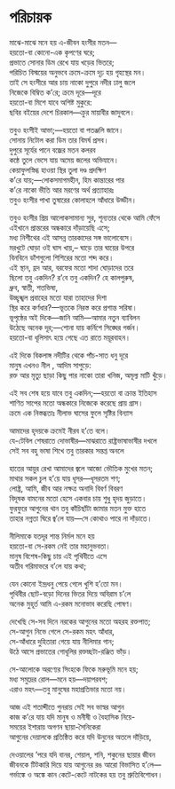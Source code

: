# পরিচায়ক

মাঝে-মাঝে মনে হয় এ-জীবন হংসীর মতন—  
হয়তো-বা কোনো-এক কৃপণের ঘরে;  
প্রভাতে সোনার ডিম রেখে যায় খড়ের ভিতরে;  
পরিচিত বিস্ময়ের অনুভবে ক্রমে-ক্রমে দৃঢ় হয় গৃহস্থের মন।  
তাই সে হংসীরে আর চায় নাকো দুপুরে নদীর ঢালু জলে  
নিজেকে বিম্বিত ক’রে; ক্রমে দূরে—দূরে  
হয়তো-বা মিশে যাবে অশিষ্ট মুকুরে:  
ছবির বইয়ের দেশে চিরকাল—ক্রুর মায়াবীর জাদুবলে।

তবুও হংসীই আভা;—হয়তো বা পতঞ্জলি জানে।  
সোনায় নিটোল করা ডিম তার বিমর্ষ প্রসব।  
দুপুরে সূর্যের পানে বজ্রের মতন কলরব  
কন্ঠে তুলে ভেসে যায় অমেয় জলের অভিযানে।  
কেয়াফুলস্নিগ্ধ হাওয়া স্থির তুলা দণ্ড প্রদক্ষিণ  
ক’রে যায়;—লোকসমাগমহীন, হিম কান্তারের পার  
ক’রে নাকো ভীতি আর মরণের অর্থ প্রত্যাহারঃ  
তবুও হংসীর পাখা তুষারের কোলাহলে আঁধারে উড্ডীন।

তবুও হংসীর প্রিয় আলোকসামান্য সুর, শূন্যতার থেকে আমি ফেঁসে  
এইখানে প্রান্তরের অন্ধকারে দাঁড়ায়েছি এসে;  
মধ্য নিশীথের এই আসন্ন তারকাদের সঙ্গ ভালোবেসে।  
মরখুটে ঘোড়া ওই ঘাস খায়,– ঘাড়ে তার ঘায়ের উপরে  
বিনবিনে ডাঁশগুলো শিশিরের মতো শব্দ করে।  
এই স্থান, হ্রদ আর, বরফের মতো শাদা ঘোড়াদের তরে  
ছিলো তবু একদিন? র’বে তবু একদিন? হে কালপুরুষ,  
ধ্রুব, স্বাতী, শতভিষা,  
উচ্ছৃঙ্খল প্রবাহের মতো যারা তাহাদের দিশা  
স্থির করে কর্ণধার?—ভূতকে নিরস্ত করে প্রশান্ত সরিষা।  
ভূপৃষ্ঠের অই দিকে—জানি আমি—আমার নতুন ব্যাবিলন  
উঠেছে অনেক দূর;—শোনা যায় কর্নিশে সিঙ্ঘের গর্জন।  
হয়তো-বা ধূলিসাৎ হয়ে গেছে এত রাতে ময়ূরবাহন।

এই দিকে বিকলাঙ্গ নদীটির থেকে পাঁচ-সাত ধনু দূরে  
মানুষ এখনও নীল , আদিম সাপুড়ে:  
রক্ত আর মৃত্যু ছাড়া কিছু পার নাকো তারা খনিজ, অমূল্য মাটি খুঁড়ে।

এই সব শেষ হয়ে যাবে তবু একদিন;—হয়তো বা ক্রান্ত ইতিহাস  
শাণিত সাপের মতো অন্ধকারে নিজেকে করেছে প্রায় গ্রাস।  
ক্রমে এক নিস্তব্ধতাঃ নীলাভ ঘাসের ফুলে সৃষ্টির বিন্যাস

আমাদের হৃদয়কে ক্রমেই নীরব হ’তে বলে।  
যে-টেবিল শেষরাতে দোভাষীর—মাঝরাতে রাষ্ট্রভাষাভাষীর দখলে  
সেই সব বহু ভাষা শিখে তবু তারকার সন্তপ্ত অনলে

হাতের আয়ুর রেখা আমাদের জ্বলে আজো ভৌতিক মুখের মতন;  
মাথার সকল চুল হ’য়ে যায় ধূসর—ধূসরতম শণ;  
লোষ্ট্র, আমি, জীব আর নক্ষত্র অনাদি বিবর্ণ বিবরণ  
বিদূষক বামনের মতো হেসে একবার চায় শুধু হৃদয় জুড়াতে।  
ফুরফুরে আগুনের থান তবু কাঁচিছাঁটা জামার মতন মুক্ত হাতে  
তাহার নগ্নতা ঘিরে জ্ব’লে যায়—সে কোথাও পারে না দাঁড়াতে।

নীলিমাকে যতদূর শান্ত নির্মল মনে হয়  
হয়তো-বা সে-রকম নেই তার মহানুভবতা।  
মানুষ বিশেষ-কিছু চায় এই পৃথিবীতে এসে  
অতীব গরিমাভরে ব’লে যায় কথা;  

যেন কোনো ইন্দ্রধনু পেয়ে গেলে খুশি হ’তো মন।  
পৃথিবীর ছোট-বড়ো দিনের ভিতর দিয়ে অবিরাম চ’লে  
অনেক মুহূর্ত আমি এ-রকম মনোভাব করেছি পোষণ।

দেখেছি সে-সব দিনে নরকের আগুনের মতো অহরহ রক্তপাত;  
সে-আগুন নিভে গেলে সে-রকম মহৎ আঁধার,  
সে-আঁধারে দুহিতারা গেয়ে যায় নীলিমার গান;  
উঠে আসে প্রভাতের গোধূলির রক্তচ্ছটা-রঞ্জিত ভাঁড়।

সে-আলোকে অরণ্যের সিংহকে ফিকে মরুভূমি মনে হয়;  
মধ্য সমুদ্রের রোল—মনে হয়—দয়াপরবশ;  
এরাও মহৎ—তবু মানুষের মহাপ্রতিভার মতো নয়।

আজ এই শতাব্দীতে পুনরায় সেই সব ভাস্বর আগুন  
কাজ ক’রে যায় যদি মানুষ ও মনীষী ও বৈহাসিক নিয়ে-  
সময়ের ইশারায় অগণন ছায়া-সৈনিকেরা  
আগুনের দেয়ালকে প্রতিষ্ঠিত করে যদি উনুনের অতলে দাঁড়িয়ে,

দেওয়ালের ’পরে যদি বানর, শেয়াল, শনি, শকুনের ছায়ার জীবন  
জীবনকে টিটকারি দিয়ে যায় আগুনের রঙ আরো বিভাসিত হ’লে—  
গর্ভাঙ্কে ও অঙ্কে কান কেটে-কেটে নাটকের হয় তবু শ্রুতিবিশোধন।

